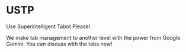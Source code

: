 # USTP
Use Superintelligent Tabot Please!

We make tab management to another level with the power from Google Gemini. 
You can discuss with the tabs now! 
